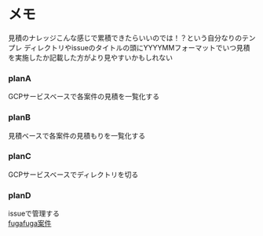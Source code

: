 # メモ
見積のナレッジこんな感じで累積できたらいいのでは！？という自分なりのテンプレ
ディレクトリやissueのタイトルの頭にYYYYMMフォーマットでいつ見積を実施したか記載した方がより見やすいかもしれない

### planA
GCPサービスベースで各案件の見積を一覧化する

### planB
見積ベースで各案件の見積もりを一覧化する

### planC
GCPサービスベースでディレクトリを切る

### planD
issueで管理する  
[fugafuga案件](https://github.com/k-tky/estimate/issues/3)
